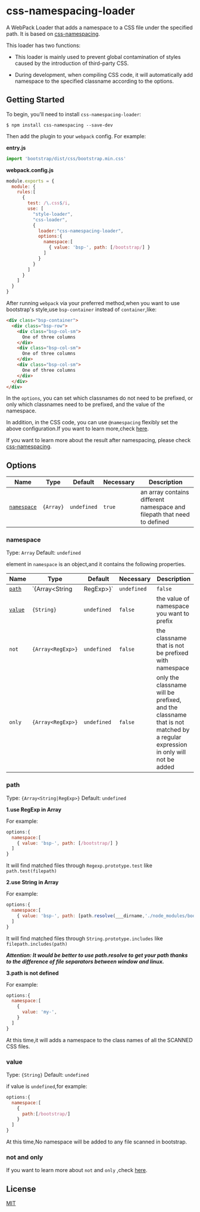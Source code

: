 # css-namespacing-loader

A WebPack Loader that adds a namespace to a CSS file under the specified path. It is based on [css-namespacing](https://www.npmjs.com/package/css-namespacing).

This loader has two functions:

- This loader is mainly used to prevent global contamination of styles caused by the introduction of third-party CSS.

- During development, when compiling CSS code, it will automatically add namespace to the specified classname according to the options. 

## Getting Started

To begin, you'll need to install `css-namespacing-loader`:

```console
$ npm install css-namespacing --save-dev
```

Then add the plugin to your `webpack` config. For example:

**entry.js**

```js
import 'bootstrap/dist/css/bootstrap.min.css'
```

**webpack.config.js**

```js
module.exports = {
  module: {
    rules:[
      {
        test: /\.css$/i,
        use: [
          "style-loader",
          "css-loader",
          {
            loader:"css-namespacing-loader",
            options:{
              namespace:[
                { value: 'bsp-', path: [/bootstrap/] }
              ]
            }
          }
        ]
      }
    ]
  }
}
```

After running `webpack` via your preferred method,when you want to use bootstrap's style,use `bsp-container` instead of `container`,like:
```html
<div class="bsp-container">
  <div class="bsp-row">
    <div class="bsp-col-sm">
      One of three columns
    </div>
    <div class="bsp-col-sm">
      One of three columns
    </div>
    <div class="bsp-col-sm">
      One of three columns
    </div>
  </div>
</div>
```

In the `options`, you can set which classnames do not need to be prefixed, or only which classnames need to be prefixed, and the value of the namespace.

In addition, in the CSS code, you can use `@namespacing` flexibly set the above configuration.If you want to learn more,check [here](https://github.com/Hitotsubashi/css-namespacing#atrulenamespacing).

If you want to learn more about the result after namespacing, please check [css-namespacing](https://github.com/Hitotsubashi/css-namespacing).

## Options

|Name|Type|Default|Necessary|Description|
|----|----|-------|-----------|--|
|[`namespace`](#namespace)|`{Array}`|`undefined` |`true`|an array contains different namespace and filepath that need to defined|

### namespace

Type: `Array`
Default: `undefined`

element in `namespace` is an object,and it contains the following properties.

|Name|Type|Default|Necessary|Description|
|----|----|-------|-----------|---------|
|[`path`](#path)|`{Array<String|RegExp>}`|`undefined`|`false`|the matching path of the CSS file to add the namespace|
|[`value`](#value)|`{String}`|`undefined`|`false`|the value of namespace you want to prefix|
|`not`|`{Array<RegExp>}`|`undefined`|`false`|the classname that is not be prefixed with namespace|
|`only`|`{Array<RegExp>}`|`undefined`|`false`|only the classname  will be prefixed, and the classname that is not matched by a regular expression in only will not be added|
### path

Type: `{Array<String|RegExp>}`
Default: `undefined`

**1.use RegExp in Array**

For example:

```js
options:{
  namespace:[
    { value: 'bsp-', path: [/bootstrap/] }
  ]
}
```

It will find matched files through `Regexp.prototype.test` like `path.test(filepath)`

**2.use String in Array**

For example:

```js
options:{
  namespace:[
    { value: 'bsp-', path: [path.resolve(___dirname,'./node_modules/bootstrap/dist/css/bootstrap.min.css']) }
  ]
}
```
It will find matched files through `String.prototype.includes` like `filepath.includes(path)`

***Attention: It would be better to use path.resolve to get your path thanks to the difference of file separators between window and linux.***

**3.path is not defined**

For example:
```js
options:{
  namespace:[
    { 
      value: 'my-',  
    }
  ]
}
```
At this time,it will adds a namespace to the class names of all the SCANNED CSS files.

### value

Type: `{String}`
Default: `undefined`

if value is `undefined`,for example:
```js
options:{
  namespace:[
    { 
      path:[/bootstrap/]
    }
  ]
}
```

At this time,No namespace will be added to any file scanned in bootstrap.
### not and only

If you want to learn more about `not` and `only` ,check [here](https://github.com/Hitotsubashi/css-namespacing#usage).

## License

[MIT](./LICENSE)